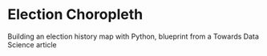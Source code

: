 # Election Choropleth

Building an election history map with Python, blueprint from a Towards Data Science article
